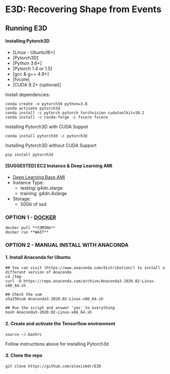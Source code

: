 # E3D: Recovering Shape from Events

## Running E3D

#### Installing Pytorch3D
* [Linux - Ubuntu16+]
* [Pytorch3D]
* [Python 3.6+]
* [Pytorch 1.4 or 1.5]
* [gcc & g++ 4.9+]
* [fvcore]
* [CUDA 9.2+ (optional)]

Install dependencies: 
```
conda create -n pytorch3d python=3.8
conda activate pytorch3d
conda install -c pytorch pytorch torchvision cudatoolkit=10.2
conda install -c conda-forge -c fvcore fvcore
```
Installing Pytorch3D with CUDA Suppot
```
conda install pytorch3d -c pytorch3d
```
Installing Pytorch3D without CUDA Support
```
pip install pytorch3d
```


#### [SUGGESTED] EC2 Instance & Deep Learning AMI
* [Deep Learning Base AMI](https://aws.amazon.com/marketplace/pp/B07Y3VDBNS)
* Instance Type:
    * testing: g4dn.xlarge
    * training: g4dn.4xlarge
* Storage: 
    * 50Gb of ssd

### OPTION 1 - [DOCKER]()
```
docker pull **COMING**
docker run **WAIT**
```

### OPTION 2 - MANUAL INSTALL WITH ANACONDA
#### 1. Install Anaconda for Ubuntu
```
## You can visit (https://www.anaconda.com/distribution/) to install a different version of Anaconda
cd /tmp
curl -O https://repo.anaconda.com/archive/Anaconda3-2020.02-Linux-x86_64.sh

## Check the sum 
sha256sum Anaconda3-2020.02-Linux-x86_64.sh

## Run the script and answer 'yes' to everything
bash Anaconda3-2020.02-Linux-x86_64.sh
```

#### 2. Create and activate the Tensorflow environment
```
source ~/.bashrc
```
Follow instructions above for installing Pytorch3d
    
#### 3. Clone the repo
```
git clone https://github.com/alexisbdr/E3D
```
